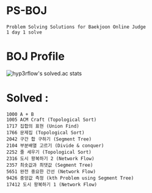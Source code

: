 # PS-BOJ

    Problem Solving Solutions for Baekjoon Online Judge
    1 day 1 solve
    
# BOJ Profile    

![hyp3rflow's solved.ac stats](https://github-readme-solvedac.hyp3rflow.vercel.app/api/?handle=bln01)

# Solved :

    1000 A + B
    1005 ACM Craft (Topological Sort)
    1717 집합의 표현 (Union Find)
    1766 문제집 (Topological Sort)
    2042 구간 합 구하기 (Segment Tree)
    2104 부분배열 고르기 (Divide & conquer)
    2252 줄 세우기 (Topological Sort)
    2316 도시 왕복하기 2 (Network Flow)
    2357 최솟값과 최댓값 (Segment Tree)
    5651 완전 중요한 간선 (Network Flow)
    9426 중앙값 측정 (kth Problem using Segment Tree)
    17412 도시 왕복하기 1 (Network Flow)
